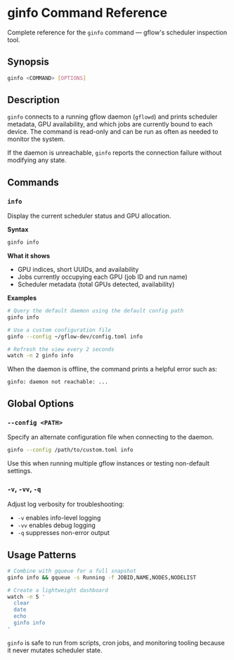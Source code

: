 # ginfo Command Reference

Complete reference for the `ginfo` command — gflow's scheduler inspection tool.

## Synopsis

```bash
ginfo <COMMAND> [OPTIONS]
```

## Description

`ginfo` connects to a running gflow daemon (`gflowd`) and prints scheduler metadata, GPU availability, and which jobs are currently bound to each device. The command is read-only and can be run as often as needed to monitor the system.

If the daemon is unreachable, `ginfo` reports the connection failure without modifying any state.

## Commands

### `info`

Display the current scheduler status and GPU allocation.

**Syntax**
```bash
ginfo info
```

**What it shows**
- GPU indices, short UUIDs, and availability
- Jobs currently occupying each GPU (job ID and run name)
- Scheduler metadata (total GPUs detected, availability)

**Examples**
```bash
# Query the default daemon using the default config path
ginfo info

# Use a custom configuration file
ginfo --config ~/gflow-dev/config.toml info

# Refresh the view every 2 seconds
watch -n 2 ginfo info
```

When the daemon is offline, the command prints a helpful error such as:
```
ginfo: daemon not reachable: ...
```

## Global Options

### `--config <PATH>`

Specify an alternate configuration file when connecting to the daemon.

```bash
ginfo --config /path/to/custom.toml info
```

Use this when running multiple gflow instances or testing non-default settings.

### `-v`, `-vv`, `-q`

Adjust log verbosity for troubleshooting:
- `-v` enables info-level logging
- `-vv` enables debug logging
- `-q` suppresses non-error output

## Usage Patterns

```bash
# Combine with gqueue for a full snapshot
ginfo info && gqueue -s Running -f JOBID,NAME,NODES,NODELIST

# Create a lightweight dashboard
watch -n 5 '
  clear
  date
  echo
  ginfo info
'
```

`ginfo` is safe to run from scripts, cron jobs, and monitoring tooling because it never mutates scheduler state.

